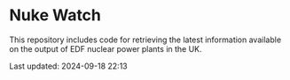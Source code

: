 # Nuke Watch

This repository includes code for retrieving the latest information available on the output of EDF nuclear power plants in the UK.

Last updated: 2024-09-18 22:13